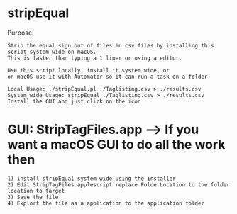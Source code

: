 # stripEqual


Purpose: 

	Strip the equal sign out of files in csv files by installing this script system wide on macOS.
	This is faster than typing a 1 liner or using a editor.

	Use this script locally, install it system wide, or 
    on macOS use it with Automator so it can run a task on a folder

	Local Usage: ./stripEqual.pl ./Taglisting.csv > ./results.csv
 	System wide Usage: stripEqual ./Taglisting.csv > ./results.csv
	Install the GUI and just click on the icon


GUI: StripTagFiles.app --> If you want a macOS GUI to do all the work then 
=====
	1) install stripEqual system wide using the installer
	2) Edit StripTagFiles.applescript replace FolderLocation to the folder location to target 
    3) Save the file
	4) Explort the file as a application to the application folder
    
